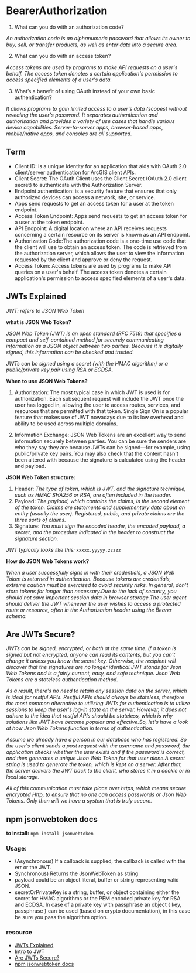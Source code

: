 # BearerAuthorization

1. What can you do with an authorization code?

*An authorization code is an alphanumeric password that allows its owner to buy, sell, or transfer products, as well as enter data into a secure area.*

2. What can you do with an access token?

*Access tokens are used by programs to make API requests on a user's behalf. The access token denotes a certain application's permission to access specified elements of a user's data.*

3. What’s a benefit of using OAuth instead of your own basic authentication?

*It allows programs to gain limited access to a user's data (scopes) without revealing the user's password. It separates authentication and authorisation and provides a variety of use cases that handle various device capabilities. Server-to-server apps, browser-based apps, mobile/native apps, and consoles are all supported.*

## Term

* Client ID:  is a unique identity for an application that aids with OAuth 2.0 client/server authentication for ArcGIS client APIs.
* Client Secret: The OAuth Client uses the Client Secret (OAuth 2.0 client secret) to authenticate with the Authorization Server.
* Endpoint authentication: is a security feature that ensures that only authorized devices can access a network, site, or service.
* Apps send requests to get an access token for a user at the token endpoint.
* Access Token Endpoint: Apps send requests to get an access token for a user at the token endpoint.
* API Endpoint: A digital location where an API receives requests concerning a certain resource on its server is known as an API endpoint.
* Authorization Code:The authorization code is a one-time use code that the client will use to obtain an access token. The code is retrieved from the authorization server, which allows the user to view the information requested by the client and approve or deny the request.
* Access Token: Access tokens are used by programs to make API queries on a user's behalf. The access token denotes a certain application's permission to access specified elements of a user's data.

## JWTs Explained
*JWT: refers to JSON Web Token*

**what is JSON Web Token?**

*JSON Web Token (JWT) is an open standard (RFC 7519) that specifies a compact and self-contained method for securely communicating information as a JSON object between two parties. Because it is digitally signed, this information can be checked and trusted.*

*JWTs can be signed using a secret (with the HMAC algorithm) or a public/private key pair using RSA or ECDSA.*

**When to use JSON Web Tokens?**

1. Authorization: The most typical case in which JWT is used is for authorization. Each subsequent request will include the JWT once the user has logged in, allowing the user to access routes, services, and resources that are permitted with that token. Single Sign On is a popular feature that makes use of JWT nowadays due to its low overhead and ability to be used across multiple domains.

2. Information Exchange: JSON Web Tokens are an excellent way to send information securely between parties. You can be sure the senders are who they say they are because JWTs can be signed—for example, using public/private key pairs. You may also check that the content hasn't been altered with because the signature is calculated using the header and payload.

**JSON Web Token structure:**
1. Header: *The type of token, which is JWT, and the signature technique, such as HMAC SHA256 or RSA, are often included in the header.*
2. Payload: *The payload, which contains the claims, is the second element of the token. Claims are statements and supplementary data about an entity (usually the user). Registered, public, and private claims are the three sorts of claims.*
3. Signature: *You must sign the encoded header, the encoded payload, a secret, and the procedure indicated in the header to construct the signature section.*

*JWT typically looks like this:* `xxxxx.yyyyy.zzzzz`

**How do JSON Web Tokens work?**

*When a user successfully signs in with their credentials, a JSON Web Token is returned in authentication. Because tokens are credentials, extreme caution must be exercised to avoid security risks. In general, don't store tokens for longer than necessary.Due to the lack of security, you should not save important session data in browser storage.The user agent should deliver the JWT whenever the user wishes to access a protected route or resource, often in the Authorization header using the Bearer schema.*

## Are JWTs Secure?

*JWTs can be signed, encrypted, or both at the same time. If a token is signed but not encrypted, anyone can read its contents, but you can't change it unless you know the secret key. Otherwise, the recipient will discover that the signatures are no longer identical.JWT stands for Json Web Tokens and is a fairly current, easy, and safe technique. Json Web Tokens are a stateless authentication method.*

*As a result, there's no need to retain any session data on the server, which is ideal for restful APIs. Restful APIs should always be stateless, therefore the most common alternative to utilizing JWTs for authentication is to utilize sessions to keep the user's log-in state on the server. However, it does not adhere to the idea that restful APIs should be stateless, which is why solutions like JWT have become popular and effective.So, let's have a look at how Json Web Tokens function in terms of authentication.*

*Assume we already have a person in our database who has registered. So the user's client sends a post request with the username and password, the application checks whether the user exists and if the password is correct, and then generates a unique Json Web Token for that user alone.A secret string is used to generate the token, which is kept on a server. After that, the server delivers the JWT back to the client, who stores it in a cookie or in local storage.*

*All of this communication must take place over https, which means secure encrypted Http, to ensure that no one can access passwords or Json Web Tokens. Only then will we have a system that is truly secure.*

## npm jsonwebtoken docs

**to install:**
`npm install jsonwebtoken`

### Usage:
* (Asynchronous) If a callback is supplied, the callback is called with the err or the JWT.
* Synchronous) Returns the JsonWebToken as string
* payload could be an object literal, buffer or string representing valid JSON.
* secretOrPrivateKey is a string, buffer, or object containing either the secret for HMAC algorithms or the PEM encoded private key for RSA and ECDSA. In case of a private key with passphrase an object { key, passphrase } can be used (based on crypto documentation), in this case be sure you pass the algorithm option.

### resource
* [JWTs Explained](https://www.youtube.com/watch?v=926mknSW9Lo) 
* [Intro to JWT](https://jwt.io/introduction/)
* [Are JWTs Secure?](https://stackoverflow.com/questions/27301557/if-you-can-decode-jwt-how-are-they-secure)
* [npm jsonwebtoken docs](https://www.npmjs.com/package/jsonwebtoken)




